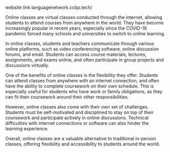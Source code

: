 website link languagenetwork.ccbp.tech/


Online classes are virtual classes conducted through the internet, allowing students to attend courses from anywhere in the world. They have become increasingly popular in recent years, especially since the COVID-19 pandemic forced many schools and universities to switch to online learning.

In online classes, students and teachers communicate through various online platforms, such as video conferencing software, online discussion forums, and email. Students can access course materials, lectures, assignments, and exams online, and often participate in group projects and discussions virtually.

One of the benefits of online classes is the flexibility they offer. Students can attend classes from anywhere with an internet connection, and often have the ability to complete coursework on their own schedule. This is especially useful for students who have work or family obligations, as they can fit their coursework around their other responsibilities.

However, online classes also come with their own set of challenges. Students must be self-motivated and disciplined to stay on top of their coursework and participate actively in online discussions. Technical difficulties with internet connections or software can also hinder the learning experience.

Overall, online classes are a valuable alternative to traditional in-person classes, offering flexibility and accessibility to students around the world.



